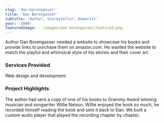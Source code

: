 ```yaml
---
slug: 'dan-borengasser'
title: 'Dan Borengasser'
subtitle: 'Author, Storeyteller, Humorist'
year: '2008'
featuredImage: ../images/dan-borengasser/featured.png
---
```


Author Dan Borengasser needed a website to showcase his books and provide links to purchase them on amazon.com. He wanted the website to match the playful and whimsical style of his stories and their cover art.

### Services Provided

Web design and development

### Project Highlights

The author had sent a copy of one of his books to Grammy Award winning musician and songwriter Willie Nelson. Willie enjoyed the book so much, he recorded himself reading the book and sent it back to Dan. We built a custom audio player that played the recording chapter by chapter.
